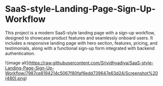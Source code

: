 # SaaS-style-Landing-Page-Sign-Up-Workflow
This project is a modern SaaS-style landing page with a sign-up workflow, designed to showcase product features and seamlessly onboard users. It includes a responsive landing page with hero section, features, pricing, and testimonials, along with a functional sign-up form integrated with backend authentication.

!{image alt](https://raw.githubusercontent.com/Srividhyadiya/SaaS-style-Landing-Page-Sign-Up-Workflow/7987ce8194214c5067f80faf6edd739647e63d24/Screenshot%20(480).png)
